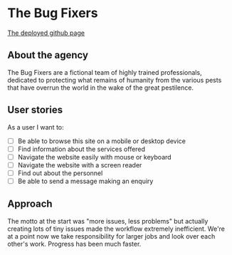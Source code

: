 # The Bug Fixers

[The deployed github page](https://fac27.github.io/FAC-webAgency/)

## About the agency
The Bug Fixers are a fictional team of highly trained professionals, dedicated to protecting what remains of humanity from the various pests that have overrun the world in the wake of the great pestilence.

## User stories

As a user I want to:
- [ ] Be able to browse this site on a mobile or desktop device
- [ ] Find information about the services offered
- [ ] Navigate the website easily with mouse or keyboard
- [ ] Navigate the website with a screen reader
- [ ] Find out about the personnel
- [ ] Be able to send a message making an enquiry

## Approach

The motto at the start was "more issues, less problems" but actually creating lots of tiny issues made the workflow extremely inefficient. We're at a point now we take responsibility for larger jobs and look over each other's work. Progress has been much faster.

